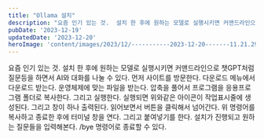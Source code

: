 ```yaml
---
title: "Ollama 설치"
description: "요즘 인기 있는 것.  설치 한 후에 원하는 모델로 실행시키면 커맨드라인으로 챗GPT처럼 질문등을 하면서 AI와 대화를 나눌 수 있다.  먼저 사이트를 방문한다.  다운로드 메뉴에서 다운로드 받는다.  운영체제에 맞는 파일을 받는다.  압축을 풀어서 프로그램을 응용프로그램 폴더로 복사한..."
pubDate: '2023-12-19'
updatedDate: '2023-12-20'
heroImage: 'content/images/2023/12/-----------2023-12-20-------11.21.29.png'
---
```


요즘 인기 있는 것.
설치 한 후에 원하는 모델로 실행시키면 커맨드라인으로 챗GPT처럼 질문등을 하면서 AI와 대화를 나눌 수 있다.
먼저 사이트를 방문한다.
다운로드 메뉴에서 다운로드 받는다.
운영체제에 맞는 파일을 받는다.
압축을 풀어서 프로그램을 응용프로그램 폴더로 복사한다.
그리고 실행한다.
실행되면 위와같은 아이콘이 작업표시줄에 생성된다. 그리고 창이 하나 출력된다.
읽어보면서 버튼을 클릭해서 넘어간다.
위 명령어를 복사하고 종료한 후에 터미널 창을 연다.
그리고 붙여넣기를 한다.
설치가 진행되고 원하는 질문들을 입력해본다.
/bye 명령어로 종료할 수 있다.